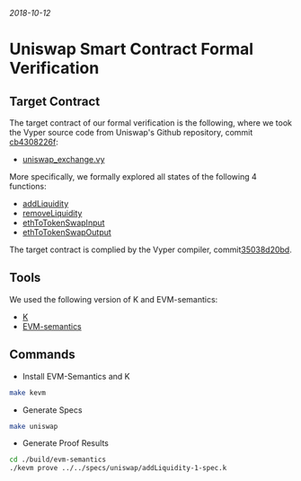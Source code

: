 *2018-10-12*

# Uniswap Smart Contract Formal Verification

## Target Contract
The target contract of our formal verification is the following, where we took the Vyper source code from Uniswap's Github repository, commit [cb4308226f](https://github.com/Uniswap/contracts-vyper/tree/cb4308226f07cafa445b2255b01d148e7ab6af9f/contracts):

* [uniswap_exchange.vy](https://github.com/Uniswap/contracts-vyper/blob/cb4308226f07cafa445b2255b01d148e7ab6af9f/contracts/uniswap_exchange.vy)

More specifically, we formally explored all states of the following 4 functions:

* [addLiquidity](https://github.com/Uniswap/contracts-vyper/blob/cb4308226f07cafa445b2255b01d148e7ab6af9f/contracts/uniswap_exchange.vy#L41-L75)
* [removeLiquidity](https://github.com/Uniswap/contracts-vyper/blob/cb4308226f07cafa445b2255b01d148e7ab6af9f/contracts/uniswap_exchange.vy#L77-L98)
* [ethToTokenSwapInput](https://github.com/Uniswap/contracts-vyper/blob/cb4308226f07cafa445b2255b01d148e7ab6af9f/contracts/uniswap_exchange.vy#L145-L153)
* [ethToTokenSwapOutput](https://github.com/Uniswap/contracts-vyper/blob/cb4308226f07cafa445b2255b01d148e7ab6af9f/contracts/uniswap_exchange.vy#L180-L188)

The target contract is complied by the Vyper compiler, commit[35038d20bd](https://github.com/ethereum/vyper/tree/35038d20bd9946a35261c4c4fbcb27fe61e65f78).

## Tools
We used the following version of K and EVM-semantics:

* [K](https://github.com/kframework/k/tree/92d21b60ee087a368038a332ef98535455c26b63)
* [EVM-semantics](https://github.com/kframework/evm-semantics/tree/f9727f67754ba2b292fbe337f9ca9f53fba5b5b5)

## Commands
* Install EVM-Semantics and K
```sh
make kevm
```

* Generate Specs
```sh
make uniswap
```

* Generate Proof Results
```sh
cd ./build/evm-semantics
./kevm prove ../../specs/uniswap/addLiquidity-1-spec.k
```
